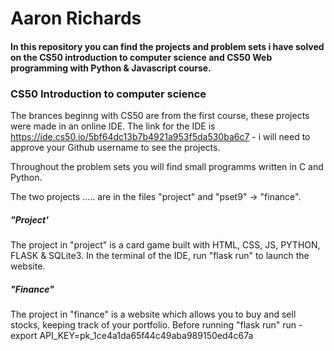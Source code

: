 # Aaron Richards

#### In this repository you can find the projects and problem sets i have solved on the CS50 introduction to computer science and CS50 Web programming with Python & Javascript course.

### CS50 Introduction to computer science

The brances beginng with CS50 are from the first course, these projects were made in an online IDE. The link for the IDE is https://ide.cs50.io/5bf64dc13b7b4921a953f5da530ba6c7 - i will need to approve your Github username to see the projects. 

Throughout the problem sets you will find small programms written in C and Python. 

The two projects ..... are in the files "project" and "pset9" -> "finance".

##### "Project'
The project in "project" is a card game built with HTML, CSS, JS, PYTHON, FLASK & SQLite3. In the terminal of the IDE, run "flask run" to launch the website. 

##### "Finance"
The project in "finance" is a website which allows you to buy and sell stocks, keeping track of your portfolio. 
Before running "flask run" run - export API_KEY=pk_1ce4a1da65f44c49aba989150ed4c67a
 
